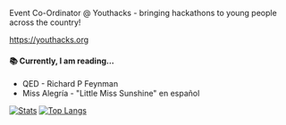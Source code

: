 Event Co-Ordinator @ Youthacks - bringing hackathons to young people across the country!

https://youthacks.org

#### 📚 Currently, I am reading...
- QED - Richard P Feynman
- Miss Alegría - "Little Miss Sunshine" en español

[![Stats](https://github-readme-stats.vercel.app/api?username=joshdrod&show_icons=true&theme=tokyonight)](https://github.com/joshdrod)
[![Top Langs](https://github-readme-stats.vercel.app/api/top-langs/?username=joshdrod&layout=compact&theme=tokyonight)](https://github.com/joshdrod)
